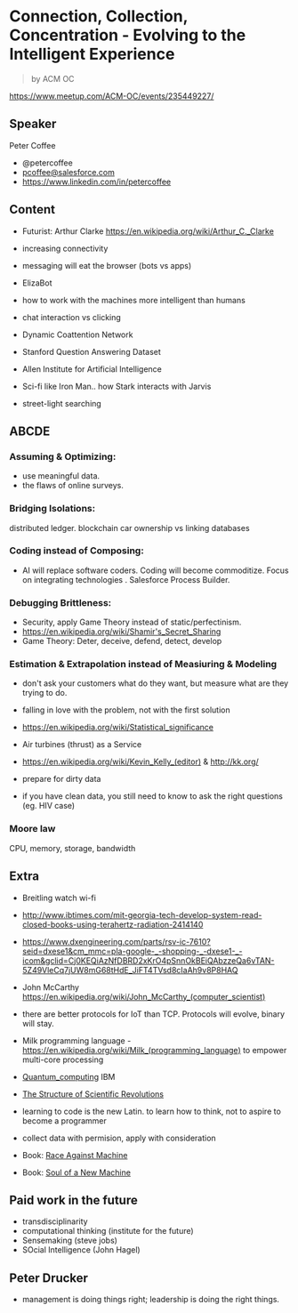 # Connection, Collection, Concentration - Evolving to the Intelligent Experience

> by ACM OC

https://www.meetup.com/ACM-OC/events/235449227/

## Speaker

Peter Coffee

- @petercoffee
- pcoffee@salesforce.com
- https://www.linkedin.com/in/petercoffee

## Content

- Futurist: Arthur Clarke https://en.wikipedia.org/wiki/Arthur_C._Clarke
- increasing connectivity
- messaging will eat the browser (bots vs apps)
- ElizaBot
- how to work with the machines more intelligent than humans
- chat interaction vs clicking
- Dynamic Coattention Network
- Stanford Question Answering Dataset
- Allen Institute for Artificial Intelligence
- Sci-fi like Iron Man.. how Stark interacts with Jarvis

- street-light searching

## ABCDE

### Assuming & Optimizing: 

- use meaningful data. 
- the flaws of online surveys.

### Bridging Isolations: 

distributed ledger. blockchain car ownership vs linking databases

### Coding instead of Composing: 
- AI will replace software coders. Coding will become commoditize. Focus on integrating technologies . Salesforce Process Builder.

### Debugging Brittleness: 
- Security, apply Game Theory instead of static/perfectinism.
- https://en.wikipedia.org/wiki/Shamir's_Secret_Sharing 
- Game Theory: Deter, deceive, defend, detect, develop

### Estimation & Extrapolation instead of Measiuring & Modeling
- don't ask your customers what do they want, but measure what are they trying to do.
- falling in love with the problem, not with the first solution

- https://en.wikipedia.org/wiki/Statistical_significance
- Air turbines (thrust) as a Service
- https://en.wikipedia.org/wiki/Kevin_Kelly_(editor) & http://kk.org/
- prepare for dirty data
- if you have clean data, you still need to know to ask the right questions (eg. HIV case)


### Moore law
CPU, memory, storage, bandwidth

## Extra
- Breitling watch wi-fi
- http://www.ibtimes.com/mit-georgia-tech-develop-system-read-closed-books-using-terahertz-radiation-2414140
- https://www.dxengineering.com/parts/rsv-ic-7610?seid=dxese1&cm_mmc=pla-google-_-shopping-_-dxese1-_-icom&gclid=Cj0KEQiAzNfDBRD2xKrO4pSnnOkBEiQAbzzeQa6vTAN-5Z49VleCq7jUW8mG68tHdE_JiFT4TVsd8cIaAh9v8P8HAQ
- John McCarthy https://en.wikipedia.org/wiki/John_McCarthy_(computer_scientist)
- there are better protocols for IoT than TCP. Protocols will evolve, binary will stay.
- Milk programming language - https://en.wikipedia.org/wiki/Milk_(programming_language)  to empower multi-core processing 
- [Quantum_computing](https://en.wikipedia.org/wiki/Quantum_computing) IBM
- [The Structure of Scientific Revolutions](https://en.wikipedia.org/wiki/The_Structure_of_Scientific_Revolutions) 
- learning to code is the new Latin. to learn how to think, not to aspire to become a programmer

- collect data with permision, apply with consideration
- Book: [Race Against Machine](https://www.amazon.com/Race-Against-Machine-Accelerating-Productivity-ebook/dp/B005WTR4ZI)
- Book: [Soul of a New Machine](https://www.amazon.com/Soul-New-Machine-Tracy-Kidder/dp/0316491977)

## Paid work in the future

- transdisciplinarity
- computational thinking (institute for the future)
- Sensemaking (steve jobs)
- SOcial Intelligence (John Hagel)

## Peter Drucker
- management is doing things right; leadership is doing the right things.

